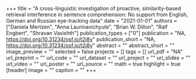 +++
title = "A cross-linguistic investigation of proactive, similarity-based retrieval interference in sentence comprehension: No support from English, German and Russian eye-tracking data"
date = "2021-01-01"
authors = ["Daniela Mertzen", "Anna Laurinavichyute", "Brian W. Dillon", "Ralf Engbert", "Shravan Vasishth"]
publication_types = ["0"]
publication = "NA, https://doi.org/10.31234/osf.io/t2j8v"
publication_short = "NA, https://doi.org/10.31234/osf.io/t2j8v"
abstract = ""
abstract_short = ""
image_preview = ""
selected = false
projects = []
tags = []
url_pdf = "NA"
url_preprint = ""
url_code = ""
url_dataset = ""
url_project = ""
url_slides = ""
url_video = ""
url_poster = ""
url_source = ""
math = true
highlight = true
[header]
image = ""
caption = ""
+++
